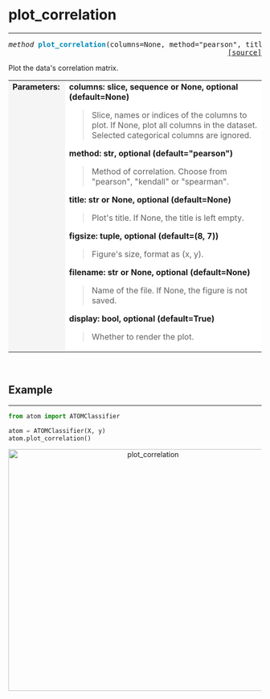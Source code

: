 # plot_correlation
------------------

<a name="atom"></a>
<pre><em>method</em> <strong style="color:#008AB8">plot_correlation</strong>(columns=None, method="pearson", title=None, figsize=(8, 7), filename=None, display=True)
<div align="right"><a href="https://github.com/tvdboom/ATOM/blob/master/atom/plots.py#L3030">[source]</a></div></pre>
Plot the data's correlation matrix.
<table width="100%">
<tr>
<td width="15%" style="vertical-align:top; background:#F5F5F5;"><strong>Parameters:</strong></td>
<td width="75%" style="background:white;">
<strong>columns: slice, sequence or None, optional (default=None)</strong>
<blockquote>
Slice, names or indices of the columns to plot. If None,
plot all columns in the dataset. Selected categorical
columns are ignored.
</blockquote>
<strong>method: str, optional (default="pearson")</strong>
<blockquote>
Method of correlation. Choose from "pearson", "kendall" or "spearman".
</blockquote>
<strong>title: str or None, optional (default=None)</strong>
<blockquote>
Plot's title. If None, the title is left empty.
</blockquote>
<strong>figsize: tuple, optional (default=(8, 7))</strong>
<blockquote>
Figure's size, format as (x, y).
</blockquote>
<strong>filename: str or None, optional (default=None)</strong>
<blockquote>
Name of the file. If None, the figure is not saved.
</blockquote>
<strong>display: bool, optional (default=True)</strong>
<blockquote>
Whether to render the plot.
</blockquote>
</tr>
</table>
<br />


## Example
----------

```python
from atom import ATOMClassifier

atom = ATOMClassifier(X, y)
atom.plot_correlation()
```
<div align="center">
    <img src="../../../img/plots/plot_correlation.png" alt="plot_correlation" width="560" height="480"/>
</div>
